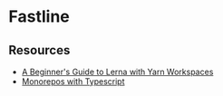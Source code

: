 # Fastline

## Resources

- [A Beginner's Guide to Lerna with Yarn Workspaces](https://medium.com/@jsilvax/a-workflow-guide-for-lerna-with-yarn-workspaces-60f97481149d)
- [Monorepos with Typescript](https://whatthe.fi/monorepos-with-typescript-8ee490235deb)
